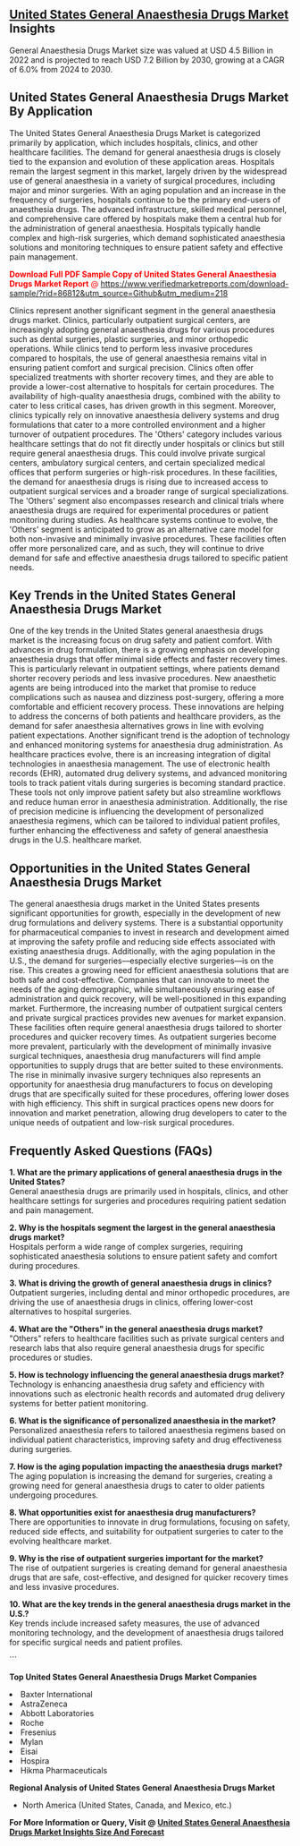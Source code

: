 <h2><a href="https://www.verifiedmarketreports.com/download-sample/?rid=86812&amp;utm_source=Github&amp;utm_medium=218" target="_blank">United States General Anaesthesia Drugs Market</a> Insights</h2><p>General Anaesthesia Drugs Market size was valued at USD 4.5 Billion in 2022 and is projected to reach USD 7.2 Billion by 2030, growing at a CAGR of 6.0% from 2024 to 2030.</p><p> <h2>United States General Anaesthesia Drugs Market By Application</h2> <p>The United States General Anaesthesia Drugs Market is categorized primarily by application, which includes hospitals, clinics, and other healthcare facilities. The demand for general anaesthesia drugs is closely tied to the expansion and evolution of these application areas. Hospitals remain the largest segment in this market, largely driven by the widespread use of general anaesthesia in a variety of surgical procedures, including major and minor surgeries. With an aging population and an increase in the frequency of surgeries, hospitals continue to be the primary end-users of anaesthesia drugs. The advanced infrastructure, skilled medical personnel, and comprehensive care offered by hospitals make them a central hub for the administration of general anaesthesia. Hospitals typically handle complex and high-risk surgeries, which demand sophisticated anaesthesia solutions and monitoring techniques to ensure patient safety and effective pain management. <p><span class=""><span style="color: #ff0000;"><strong>Download Full PDF Sample Copy of United States General Anaesthesia Drugs Market Report</strong> @ </span><a href="https://www.verifiedmarketreports.com/download-sample/?rid=86812&amp;utm_source=Github&amp;utm_medium=218" target="_blank">https://www.verifiedmarketreports.com/download-sample/?rid=86812&amp;utm_source=Github&amp;utm_medium=218</a></span></p></p> <p>Clinics represent another significant segment in the general anaesthesia drugs market. Clinics, particularly outpatient surgical centers, are increasingly adopting general anaesthesia drugs for various procedures such as dental surgeries, plastic surgeries, and minor orthopedic operations. While clinics tend to perform less invasive procedures compared to hospitals, the use of general anaesthesia remains vital in ensuring patient comfort and surgical precision. Clinics often offer specialized treatments with shorter recovery times, and they are able to provide a lower-cost alternative to hospitals for certain procedures. The availability of high-quality anaesthesia drugs, combined with the ability to cater to less critical cases, has driven growth in this segment. Moreover, clinics typically rely on innovative anaesthesia delivery systems and drug formulations that cater to a more controlled environment and a higher turnover of outpatient procedures. The 'Others' category includes various healthcare settings that do not fit directly under hospitals or clinics but still require general anaesthesia drugs. This could involve private surgical centers, ambulatory surgical centers, and certain specialized medical offices that perform surgeries or high-risk procedures. In these facilities, the demand for anaesthesia drugs is rising due to increased access to outpatient surgical services and a broader range of surgical specializations. The 'Others' segment also encompasses research and clinical trials where anaesthesia drugs are required for experimental procedures or patient monitoring during studies. As healthcare systems continue to evolve, the 'Others' segment is anticipated to grow as an alternative care model for both non-invasive and minimally invasive procedures. These facilities often offer more personalized care, and as such, they will continue to drive demand for safe and effective anaesthesia drugs tailored to specific patient needs.</p> <h2>Key Trends in the United States General Anaesthesia Drugs Market</h2> <p>One of the key trends in the United States general anaesthesia drugs market is the increasing focus on drug safety and patient comfort. With advances in drug formulation, there is a growing emphasis on developing anaesthesia drugs that offer minimal side effects and faster recovery times. This is particularly relevant in outpatient settings, where patients demand shorter recovery periods and less invasive procedures. New anaesthetic agents are being introduced into the market that promise to reduce complications such as nausea and dizziness post-surgery, offering a more comfortable and efficient recovery process. These innovations are helping to address the concerns of both patients and healthcare providers, as the demand for safer anaesthesia alternatives grows in line with evolving patient expectations. Another significant trend is the adoption of technology and enhanced monitoring systems for anaesthesia drug administration. As healthcare practices evolve, there is an increasing integration of digital technologies in anaesthesia management. The use of electronic health records (EHR), automated drug delivery systems, and advanced monitoring tools to track patient vitals during surgeries is becoming standard practice. These tools not only improve patient safety but also streamline workflows and reduce human error in anaesthesia administration. Additionally, the rise of precision medicine is influencing the development of personalized anaesthesia regimens, which can be tailored to individual patient profiles, further enhancing the effectiveness and safety of general anaesthesia drugs in the U.S. healthcare market.</p> <h2>Opportunities in the United States General Anaesthesia Drugs Market</h2> <p>The general anaesthesia drugs market in the United States presents significant opportunities for growth, especially in the development of new drug formulations and delivery systems. There is a substantial opportunity for pharmaceutical companies to invest in research and development aimed at improving the safety profile and reducing side effects associated with existing anaesthesia drugs. Additionally, with the aging population in the U.S., the demand for surgeries—especially elective surgeries—is on the rise. This creates a growing need for efficient anaesthesia solutions that are both safe and cost-effective. Companies that can innovate to meet the needs of the aging demographic, while simultaneously ensuring ease of administration and quick recovery, will be well-positioned in this expanding market. Furthermore, the increasing number of outpatient surgical centers and private surgical practices provides new avenues for market expansion. These facilities often require general anaesthesia drugs tailored to shorter procedures and quicker recovery times. As outpatient surgeries become more prevalent, particularly with the development of minimally invasive surgical techniques, anaesthesia drug manufacturers will find ample opportunities to supply drugs that are better suited to these environments. The rise in minimally invasive surgery techniques also represents an opportunity for anaesthesia drug manufacturers to focus on developing drugs that are specifically suited for these procedures, offering lower doses with high efficiency. This shift in surgical practices opens new doors for innovation and market penetration, allowing drug developers to cater to the unique needs of outpatient and low-risk surgical procedures.</p> <h2>Frequently Asked Questions (FAQs)</h2> <p><strong>1. What are the primary applications of general anaesthesia drugs in the United States?</strong><br>General anaesthesia drugs are primarily used in hospitals, clinics, and other healthcare settings for surgeries and procedures requiring patient sedation and pain management.</p> <p><strong>2. Why is the hospitals segment the largest in the general anaesthesia drugs market?</strong><br>Hospitals perform a wide range of complex surgeries, requiring sophisticated anaesthesia solutions to ensure patient safety and comfort during procedures.</p> <p><strong>3. What is driving the growth of general anaesthesia drugs in clinics?</strong><br>Outpatient surgeries, including dental and minor orthopedic procedures, are driving the use of anaesthesia drugs in clinics, offering lower-cost alternatives to hospital surgeries.</p> <p><strong>4. What are the "Others" in the general anaesthesia drugs market?</strong><br>"Others" refers to healthcare facilities such as private surgical centers and research labs that also require general anaesthesia drugs for specific procedures or studies.</p> <p><strong>5. How is technology influencing the general anaesthesia drugs market?</strong><br>Technology is enhancing anaesthesia drug safety and efficiency with innovations such as electronic health records and automated drug delivery systems for better patient monitoring.</p> <p><strong>6. What is the significance of personalized anaesthesia in the market?</strong><br>Personalized anaesthesia refers to tailored anaesthesia regimens based on individual patient characteristics, improving safety and drug effectiveness during surgeries.</p> <p><strong>7. How is the aging population impacting the anaesthesia drugs market?</strong><br>The aging population is increasing the demand for surgeries, creating a growing need for general anaesthesia drugs to cater to older patients undergoing procedures.</p> <p><strong>8. What opportunities exist for anaesthesia drug manufacturers?</strong><br>There are opportunities to innovate in drug formulations, focusing on safety, reduced side effects, and suitability for outpatient surgeries to cater to the evolving healthcare market.</p> <p><strong>9. Why is the rise of outpatient surgeries important for the market?</strong><br>The rise of outpatient surgeries is creating demand for general anaesthesia drugs that are safe, cost-effective, and designed for quicker recovery times and less invasive procedures.</p> <p><strong>10. What are the key trends in the general anaesthesia drugs market in the U.S.?</strong><br>Key trends include increased safety measures, the use of advanced monitoring technology, and the development of anaesthesia drugs tailored for specific surgical needs and patient profiles.</p> ```</p><p><strong>Top United States General Anaesthesia Drugs Market Companies</strong></p><div data-test-id=""><p><li>Baxter International</li><li> AstraZeneca</li><li> Abbott Laboratories</li><li> Roche</li><li> Fresenius</li><li> Mylan</li><li> Eisai</li><li> Hospira</li><li> Hikma Pharmaceuticals</li></p><div><strong>Regional Analysis of&nbsp;United States General Anaesthesia Drugs Market</strong></div><ul><li dir="ltr"><p dir="ltr">North America&nbsp;(United States, Canada, and Mexico, etc.)</p></li></ul><p><strong>For More Information or Query, Visit @&nbsp;</strong><strong><a href="https://www.verifiedmarketreports.com/product/global-general-anaesthesia-drugs-market-growth-status-and-outlook-2019-2024/?utm_source=Github&amp;utm_medium=218" target="_blank">United States General Anaesthesia Drugs Market Insights Size And Forecast</a></strong></p></div>
